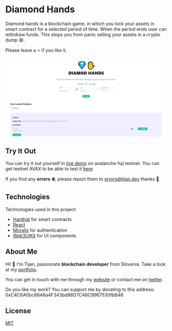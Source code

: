 # Diamond Hands

Diamond hands is a blockchain game, in which you lock your assets in smart contract for a selected period of time. When the period ends user can withdraw funds. This stops you from panic selling your assets in a crypto dump 😅. 

Please leave a ⭐ if you like it.

![Game Preview](./game-preview.png)

## Try It Out
You can try it out yourself in [live demo](https://projects.tijan.dev/diamond-hands) on avalanche fuji testnet. You can get testnet AVAX to be able to test it [here](https://faucet.avax.network/).

If you find any **errors** ⛔, please report them to [errors@tijan.dev](mailto:errors@tijan.dev) thanks 🙏.

## Technologies
Technologies used in this project:
- [Hardhat](https://hardhat.org/) for smart contracts
- [React](https://reactjs.org/)
- [Moralis](https://moralis.io/) for authentication
- [Web3UIKit](https://github.com/web3ui/web3uikit) for UI components

## About Me
Hi! 👋 I'm Tijan, passionate **blockchain developer** from Slovenia. Take a look at my [portfolio](https://tijan.dev).

You can get in touch with me through my [website](https://tijan.dev) or contact me on [twitter](https://twitter.com/0xTijan).

Do you like my work? You can support me by donating to this address: 0xC4C6A0bc6648a4F343bd86D7C48C9967530fbB48

## License
[MIT](https://choosealicense.com/licenses/mit/)